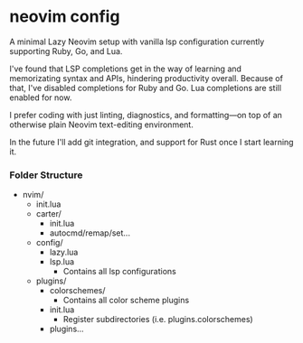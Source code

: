 # neovim config

A minimal Lazy Neovim setup with vanilla lsp configuration currently supporting Ruby, Go, and Lua. 

I've found that LSP completions get in the way of learning and memorizating syntax and APIs, hindering productivity overall.
Because of that, I've disabled completions for Ruby and Go. Lua completions are still enabled for now.

I prefer coding with just linting, diagnostics, and formatting—on top of an otherwise plain Neovim text-editing environment.

In the future I'll add git integration, and support for Rust once I start learning it.

### Folder Structure
- nvim/
  - init.lua
  - carter/
    - init.lua
    - autocmd/remap/set...
  - config/
    - lazy.lua
    - lsp.lua
      - Contains all lsp configurations
  - plugins/
    - colorschemes/
      - Contains all color scheme plugins
    - init.lua
      - Register subdirectories (i.e. plugins.colorschemes)
    - plugins...

